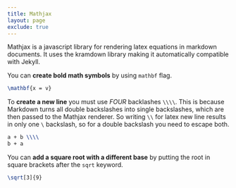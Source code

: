 ```yaml
---
title: Mathjax
layout: page
exclude: true
---
```


Mathjax is a javascript library for rendering latex equations in markdown documents. It uses the kramdown library making it automatically compatible with Jekyll.

You can **create bold math symbols** by using `mathbf` flag.
```latex
\mathbf{x = v}
```

To **create a new line** you must use *FOUR* backlashes `\\\\`. This is because Markdown turns all double backslashes into single backslashes, which are then passed to the Mathjax renderer. So writing `\\` for latex new line results in only one `\` backslash, so for a double backslash you need to escape both.
```latex
a + b \\\\
b + a
```

You can **add a square root with a different base** by putting the root in square brackets after the `sqrt` keyword.
```latex
\sqrt[3]{9}
```